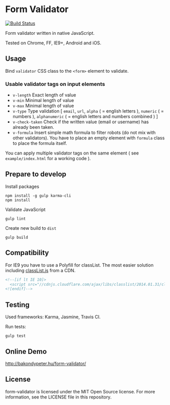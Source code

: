 # Form Validator

[![Build Status](https://travis-ci.org/pbakondy/form-validator.svg?branch=master)](https://travis-ci.org/pbakondy/form-validator)

Form validator written in native JavaScript.

Tested on Chrome, FF, IE9+, Android and iOS.

## Usage

Bind <code>validator</code> CSS class to the <code>&lt;form&gt;</code> element to validate.

### Usable validator tags on input elements

- <code>v-length</code> Exact length of value
- <code>v-min</code> Minimal length of value
- <code>v-max</code> Minimal length of value
- <code>v-type</code> Type validation [ <code>email</code>, <code>url</code>, <code>alpha</code> ( = english letters ), <code>numeric</code> ( = numbers ), <code>alphanumeric</code> ( = english letters and numbers combined ) ]
- <code>v-check-taken</code> Check if the written value (email or username) has already been taken.
- <code>v-formula</code> Insert simple math formula to filter robots (do not mix with other validators). You have to place an empty element with <code>formula</code> class to place the formula itself.

You can apply multiple validator tags on the same element ( see <code>example/index.html</code> for a working code ).

## Prepare to develop

Install packages

```
npm install -g gulp karma-cli
npm install
```

Validate JavaScript

```
gulp lint
```

Create new build to <code>dist</code>

```
gulp build
```


## Compatibility

For IE9 you have to use a Polyfill for classList. The most easier solution including [classList.js](https://github.com/eligrey/classList.js) from a CDN.

```html
<!--[if lt IE 10]>
  <script src="//cdnjs.cloudflare.com/ajax/libs/classlist/2014.01.31/classList.min.js"></script>
<![endif]-->
```

## Testing

Used frameworks: Karma, Jasmine, Travis CI.

Run tests:

```
gulp test
```


## Online Demo

http://bakondypeter.hu/form-validator/

## License

form-validator is licensed under the MIT Open Source license. For more information, see the LICENSE file in this repository.
